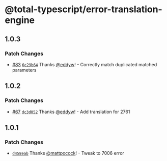 # @total-typescript/error-translation-engine

## 1.0.3

### Patch Changes

- [#83](https://github.com/mattpocock/ts-error-translator/pull/83) [`6c29b64`](https://github.com/mattpocock/ts-error-translator/commit/6c29b640de019b59fe8c780a8cf139724a6c3efc) Thanks [@eddyw](https://github.com/eddyw)! - Correctly match duplicated matched parameters

## 1.0.2

### Patch Changes

- [#67](https://github.com/mattpocock/ts-error-translator/pull/67) [`dc3d052`](https://github.com/mattpocock/ts-error-translator/commit/dc3d0528b8fa7bd0af38d9f3603d4e836f09e7dd) Thanks [@eddyw](https://github.com/eddyw)! - Add translation for 2761

## 1.0.1

### Patch Changes

- [`d458eab`](https://github.com/mattpocock/ts-error-translator/commit/d458eabd0bd2481867eb69661163de2505411133) Thanks [@mattpocock](https://github.com/mattpocock)! - Tweak to 7006 error
